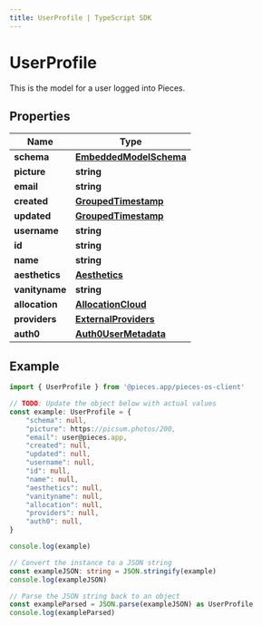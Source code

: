 ```yaml
---
title: UserProfile | TypeScript SDK
---
```



# UserProfile

This is the model for a user logged into Pieces.

## Properties

Name | Type
------------ | -------------
**schema** | [**EmbeddedModelSchema**](EmbeddedModelSchema)
**picture** | **string**
**email** | **string**
**created** | [**GroupedTimestamp**](GroupedTimestamp)
**updated** | [**GroupedTimestamp**](GroupedTimestamp)
**username** | **string**
**id** | **string**
**name** | **string**
**aesthetics** | [**Aesthetics**](Aesthetics)
**vanityname** | **string**
**allocation** | [**AllocationCloud**](AllocationCloud)
**providers** | [**ExternalProviders**](ExternalProviders)
**auth0** | [**Auth0UserMetadata**](Auth0UserMetadata)

## Example

```typescript
import { UserProfile } from '@pieces.app/pieces-os-client'

// TODO: Update the object below with actual values
const example: UserProfile = {
    "schema": null,
    "picture": https://picsum.photos/200,
    "email": user@pieces.app,
    "created": null,
    "updated": null,
    "username": null,
    "id": null,
    "name": null,
    "aesthetics": null,
    "vanityname": null,
    "allocation": null,
    "providers": null,
    "auth0": null,
}

console.log(example)

// Convert the instance to a JSON string
const exampleJSON: string = JSON.stringify(example)
console.log(exampleJSON)

// Parse the JSON string back to an object
const exampleParsed = JSON.parse(exampleJSON) as UserProfile
console.log(exampleParsed)
```


